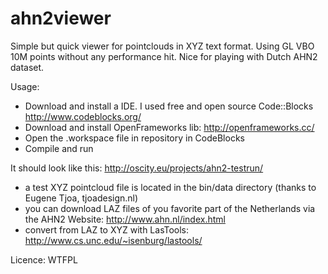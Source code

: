 # ahn2viewer

Simple but quick viewer for pointclouds in XYZ text format. Using GL VBO 10M points without any performance hit. 
Nice for playing with Dutch AHN2 dataset.

Usage:
* Download and install a IDE. I used free and open source Code::Blocks http://www.codeblocks.org/
* Download and install OpenFrameworks lib: http://openframeworks.cc/
* Open the .workspace file in repository in CodeBlocks
* Compile and run

It should look like this: http://oscity.eu/projects/ahn2-testrun/

* a test XYZ pointcloud file is located in the bin/data directory (thanks to Eugene Tjoa, tjoadesign.nl)
* you can download LAZ files of you favorite part of the Netherlands via the AHN2 Website:  http://www.ahn.nl/index.html
* convert from LAZ to XYZ with LasTools: http://www.cs.unc.edu/~isenburg/lastools/

Licence: WTFPL

